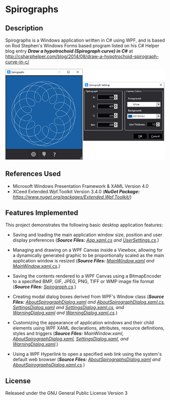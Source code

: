 # Spirographs

## Description
Spirographs is a Windows application written in C# using WPF, and is based on Rod Stephen's Windows Forms based program listed on his C# Helper blog entry **_Draw a hypotrochoid (Spirograph curve) in C#_** at http://csharphelper.com/blog/2014/08/draw-a-hypotrochoid-spirograph-curve-in-c/

![Spirographs - A WPF Application](https://github.com/ClockEndGooner/Spirographs/blob/master/images/Spirographs.png)

## References Used
- Microsoft Windows Presentation Framework & XAML Version 4.0
- XCeed Extended.Wpf.Toolkit Version 3.4.0 (_**NuGet Package:** https://www.nuget.org/packages/Extended.Wpf.Toolkit/_)

## Features Implemented
This project demonstrates the following basic desktop application features:

- Saving and loading the main application window size, position and user display preferences (_**Source Files:** [App.xaml.cs](Spirographs/App.xaml.cs) and [UserSettings.cs](Spirographs/UserSettings.cs)_.)

- Managing and drawing on a WPF Canvas inside a Viewbox, allowing for a dynamically generated graphic to be proportionally scaled as the main application window is resized (_**Source Files:** [MainWindow.xaml](Spirographs/MainWindow.xaml) and [MainWindow.xaml.cs](Spirographs/MainWindow.xaml.cs)_.)

- Saving the contents rendered to a WPF Canvas using a BitmapEncoder to a specified BMP, GIF, JPEG, PNG, TIFF or WMP image file format (_**Source Files:** [Spirograph.cs](Spirographs/Spirograph.cs)_.)

- Creating modal dialog boxes derived from WPF's Window class (_**Source Files:** [AboutSpirographDialog.xaml](Spirographs/AboutSpirographDialog.xaml) and [AboutSpirographDialog.xaml.cs](Spirographs/AboutSpirographDialog.xaml.cs), [SettingsDialog.xaml](Spirographs/SettingsDialog.xaml) and [SettingsDialog.xaml.cs](Spirographs/SettingsDialog.xaml.cs), and [WarningDialog.xaml](Spirographs/WarningDialog.xaml) and [WarningDialog.xaml.cs](Spirographs/WarningDialog.xaml.cs)_.)

- Customizing the appearance of application windows and their child elements using WPF XAML declarations, attributes, resource definitions, styles and triggers (_**Source Files:** MainWindow.xaml, [AboutSpirographDialog.xaml](Spirographs/AboutSpirographDialog.xaml), [SettingsDialog.xaml](Spirographs/SettingsDialog.xaml), and [WarningDialog.xaml](Spirographs/WarningDialog.xaml)_.)

- Using a WPF Hyperlink to open a specified web link using the system's default web browser (_**Source Files:** [AboutSpirographsDialog.xaml](Spirographs/AboutSpirographsDialog.xaml) and [AboutSpirographsDialog.xaml.cs](/Spirographs/AboutSpirographsDialog.xaml.cs)._)

## License
Released under the GNU General Public License Version 3
